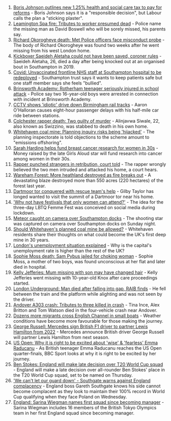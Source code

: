 1. [Boris Johnson outlines new 1.25% health and social care tax to pay for reforms](https://www.bbc.co.uk/news/uk-politics-58476632?at_medium=RSS&at_campaign=KARANGA) - Boris Johnson says it is a "responsible decision", but Labour calls the plan a "sticking plaster".
2. [Leamington Spa fire: Tributes to worker presumed dead](https://www.bbc.co.uk/news/uk-england-coventry-warwickshire-58481247?at_medium=RSS&at_campaign=KARANGA) - Police name the missing man as David Boswell who will be sorely missed, his parents say.
3. [Richard Okorogheye death: Met Police officers face misconduct probe](https://www.bbc.co.uk/news/uk-england-london-58478688?at_medium=RSS&at_campaign=KARANGA) - The body of Richard Okorogheye was found two weeks after he went missing from his west London home.
4. [Kickboxer Saeideh Aletaha could not have been saved, coroner rules](https://www.bbc.co.uk/news/uk-england-hampshire-58475027?at_medium=RSS&at_campaign=KARANGA) - Saeideh Aletaha, 26, died a day after being knocked out at an organised bout in Southampton in 2019.
5. [Covid: Unvaccinated frontline NHS staff at Southampton hospital to be redeployed](https://www.bbc.co.uk/news/uk-england-hampshire-58408971?at_medium=RSS&at_campaign=KARANGA) - Southampton trust says it wants to keep patients safe but one staff member says she feels "bullied".
6. [Brinsworth Academy: Rotherham teenager seriously injured in school attack](https://www.bbc.co.uk/news/uk-england-south-yorkshire-58473690?at_medium=RSS&at_campaign=KARANGA) - Police say two 16-year-old boys were arrested in connection with incident at Brinsworth Academy.
7. [CCTV shows 'idiotic' drive down Birmingham rail tracks](https://www.bbc.co.uk/news/uk-england-birmingham-58479017?at_medium=RSS&at_campaign=KARANGA) - Aaron O'Halloran causes eight-hour passenger delays with his half-mile car ride between stations.
8. [Colchester rapper death: Two guilty of murder](https://www.bbc.co.uk/news/uk-england-essex-58475938?at_medium=RSS&at_campaign=KARANGA) - Alinjavwa Siwale, 22, also known as Swizzino, was stabbed to death in his own home.
9. [Whitehaven coal mine: Planning inquiry risks being 'hijacked'](https://www.bbc.co.uk/news/uk-england-cumbria-58467209?at_medium=RSS&at_campaign=KARANGA) - The planning inspectorate is told objections to the scheme amount to "emissions offshoring".
10. [Sarah Harding helps fund breast cancer research for women in 30s](https://www.bbc.co.uk/news/entertainment-arts-58476756?at_medium=RSS&at_campaign=KARANGA) - Money raised by the late Girls Aloud star will fund research into cancer among women in their 30s.
11. [Rapper punched strangers in retribution, court told](https://www.bbc.co.uk/news/uk-england-manchester-58479507?at_medium=RSS&at_campaign=KARANGA) - The rapper wrongly believed the two men intruded and attacked his home, a court hears.
12. [Wareham Forest: More heathland destroyed as fire breaks out](https://www.bbc.co.uk/news/uk-england-dorset-58479215?at_medium=RSS&at_campaign=KARANGA) - A devastating blaze destroyed more than 550 acres (220 hectares) of the forest last year.
13. [Dartmoor tor conquered with rescue team's help](https://www.bbc.co.uk/news/uk-england-devon-58469025?at_medium=RSS&at_campaign=KARANGA) - Gilby Taylor has longed wanted to visit the summit of a Dartmoor tor near his home.
14. ['Why not have festivals that only women can attend?'](https://www.bbc.co.uk/news/uk-england-derbyshire-58464519?at_medium=RSS&at_campaign=KARANGA) - The idea for the three-day LBTQ Femme Fest was conceived on social media during lockdown.
15. [Meteor caught on camera over Southampton docks](https://www.bbc.co.uk/news/uk-england-hampshire-58464279?at_medium=RSS&at_campaign=KARANGA) - The shooting star was captured on camera over Southampton docks on Sunday night.
16. [Should Whitehaven's planned coal mine be allowed?](https://www.bbc.co.uk/news/uk-england-cumbria-58467220?at_medium=RSS&at_campaign=KARANGA) - Whitehaven residents share their thoughts on what could become the UK's first deep mine in 30 years.
17. [London's unemployment situation explained](https://www.bbc.co.uk/news/uk-england-london-58440690?at_medium=RSS&at_campaign=KARANGA) - Why is the capital's unemployment rate is higher than the rest of the UK?
18. [Sophie Moss death: Sam Pybus jailed for choking woman](https://www.bbc.co.uk/news/uk-england-tees-58474727?at_medium=RSS&at_campaign=KARANGA) - Sophie Moss, a mother of two boys, was found unconscious at her flat and later died in hospital.
19. [Kelly Jefferies: Mum missing with son may have changed hair](https://www.bbc.co.uk/news/uk-england-bristol-58476103?at_medium=RSS&at_campaign=KARANGA) - Kelly Jefferies went missing with 10-year-old Knox after care proceedings started.
20. [London Underground: Man died after falling into gap, RAIB finds](https://www.bbc.co.uk/news/uk-england-london-58407238?at_medium=RSS&at_campaign=KARANGA) - He fell between the train and the platform while alighting and was not seen by the driver.
21. [Andover A303 crash: Tributes to three killed in crash](https://www.bbc.co.uk/news/uk-england-hampshire-58474155?at_medium=RSS&at_campaign=KARANGA) - Tina Ince, Alex Britton and Tom Watson died in the four-vehicle crash near Andover.
22. [Dozens more migrants cross English Channel in small boats](https://www.bbc.co.uk/news/uk-england-kent-58473698?at_medium=RSS&at_campaign=KARANGA) - Weather conditions have become more favourable for those making the journey.
23. [George Russell: Mercedes sign British F1 driver to partner Lewis Hamilton from 2022](https://www.bbc.co.uk/sport/formula1/58474646?at_medium=RSS&at_campaign=KARANGA) - Mercedes announce British driver George Russell will partner Lewis Hamilton from next season.
24. [US Open: Why it is right to be excited about 'wise' & 'fearless' Emma Raducanu](https://www.bbc.co.uk/sport/tennis/58469895?at_medium=RSS&at_campaign=KARANGA) - As British teenager Emma Raducanu reaches the US Open quarter-finals, BBC Sport looks at why it is right to be excited by her journey.
25. [Ben Stokes: England will make late decision over T20 World Cup squad](https://www.bbc.co.uk/sport/cricket/58469736?at_medium=RSS&at_campaign=KARANGA) - England will make a late decision over all-rounder Ben Stokes' place in the T20 World Cup squad, set to be named on Thursday.
26. ['We can't let our guard down' - Southgate warns against England complacency](https://www.bbc.co.uk/sport/football/58404777?at_medium=RSS&at_campaign=KARANGA) - England boss Gareth Southgate knows his side cannot become complacent as they look to maintain their 100% record in World Cup qualifying when they face Poland on Wednesday.
27. [England: Sarina Wiegman names first squad since becoming manager](https://www.bbc.co.uk/sport/football/58480913?at_medium=RSS&at_campaign=KARANGA) - Sarina Wiegman includes 16 members of the British Tokyo Olympics team in her first England squad since becoming manager.
